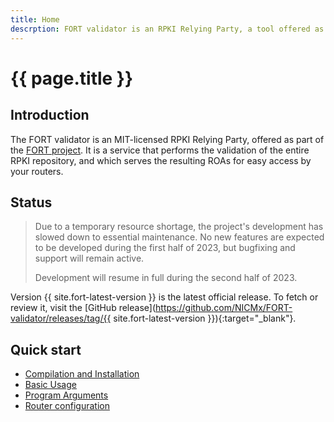 ```yaml
---
title: Home
descrption: FORT validator is an RPKI Relying Party, a tool offered as part of the FORT project. It performs the validation of the entire RPKI repository and serves the resulting ROAs for easy access by your routers.
---
```


# {{ page.title }}

## Introduction

The FORT validator is an MIT-licensed RPKI Relying Party, offered as part of the [FORT project](https://www.fortproject.net/). It is a service that performs the validation of the entire RPKI repository, and which serves the resulting ROAs for easy access by your routers.

## Status

> Due to a temporary resource shortage, the project's development has slowed down to essential maintenance. No new features are expected to be developed during the first half of 2023, but bugfixing and support will remain active.
> 
> Development will resume in full during the second half of 2023.

Version {{ site.fort-latest-version }} is the latest official release. To fetch or review it, visit the [GitHub release](https://github.com/NICMx/FORT-validator/releases/tag/{{ site.fort-latest-version }}){:target="_blank"}.

## Quick start

- [Compilation and Installation](installation.html)
- [Basic Usage](run.html)
- [Program Arguments](usage.html)
- [Router configuration](routers.html)

